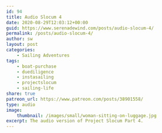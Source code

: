 ```yaml
---
id: 94
title: Audio Slocum 4
date: 2020-08-29T12:03:12+00:00
guid: https://www.serenadewind.com/posts/audio-slocum-4/
permalink: /posts/audio-slocum-4/
author: sw
layout: post
categories:
    - Sailing Adventures
tags:
    - boat-purchase
    - duediligence
    - instasailing
    - projectslocum
    - sailing-life
share: true
patreon_url: https://www.patreon.com/posts/38901558/
type: audio
image:
    thumbnail: /images/small/woman-sitting-on-luggage.jpg 
excerpt: The audio version of Project Slocum Part 4.
---
```

